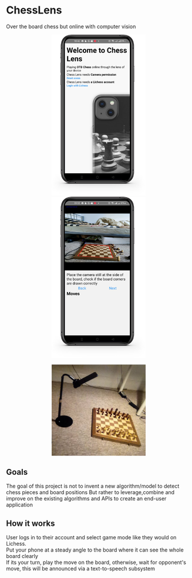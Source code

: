# ChessLens
Over the board chess but online with computer vision

<p align= "center">
  <img src="./public/loginscreen.png" width="256"/>
<img src="./public/playscreen.png" width="256"/>
</p>
<p align = "center">
  <img src="./public/setup.jpg" width="256"/>
</p>



## Goals
The goal of this project is not to invent a new algorithm/model to detect chess pieces and board positions But rather to leverage,combine and improve on the existing algorithms and APIs to create
an end-user application
## How it works
User logs in to their account and select game mode like they would on Lichess. <br/>
Put your phone at a steady angle to the board where it can see the whole board clearly <br/>
If its your turn, play the move on the board, otherwise, wait for opponent's move, this will be announced via a text-to-speech subsystem <br />
